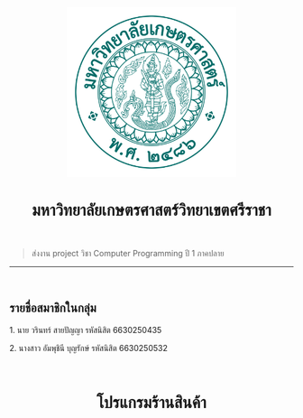 <div align="center">
  <img src="./img/KU.png" width="300px" height="300px">
  <h1><b>มหาวิทยาลัยเกษตรศาสตร์วิทยาเขตศรีราชา</b></h1>
  <br>
</div>

> ส่งงาน project วิชา Computer Programming ปี 1 ภาคปลาย
<hr>

<div>
  <br>
  <h2>รายชื่อสมาชิกในกลุ่ม</h2>
  <p>1. นาย วรินทร์ สายปัญญา รหัสนิสิต 6630250435</p>
    <p>2. นางสาว อัมพุชินี บุญรักษ์ รหัสนิสิต 6630250532</p>
  <br>
</div>

<h1 align="center">โปรแกรมร้านสินค้า</h1>